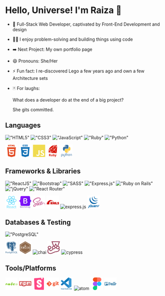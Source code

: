 Hello, Universe! I'm Raiza 👋
=========

- 🔭 Full-Stack Web Developer, captivated by Front-End Development and design

- 👩‍💻 I enjoy problem-solving and building things using code

- ➡️ Next Project: My own portfolio page

- 😄 Pronouns: She/Her

- ⚡ Fun fact: I re-discovered Lego a few years ago and own a few Architecture sets

- 🃏 For laughs:

  What does a developer do at the end of a big project?
  
  She gits committed.


## Languages

!["HTML5"](https://img.shields.io/badge/-HTML5-E34F26?logo=html5&logoColor=white&style=for-the-badge)
!["CSS3"](https://img.shields.io/badge/-CSS3-1572B6?logo=css3&logoColor=white&style=for-the-badge)
!["JavaScript"](https://img.shields.io/badge/-JavaScript-5C5655?logo=javascript&logoColor=F7DF1E&style=for-the-badge)
!["Ruby"](https://img.shields.io/badge/-Ruby-CC342D?logo=ruby&logoColor=white&style=for-the-badge)
!["Python"](https://img.shields.io/badge/-python-3776AB?logo=python&logoColor=F4EE2A&style=for-the-badge)

<img src="https://raw.githubusercontent.com/devicons/devicon/1119b9f84c0290e0f0b38982099a2bd027a48bf1/icons/html5/html5-plain-wordmark.svg" alt="html" width="40" height="40"/> <img src="https://raw.githubusercontent.com/devicons/devicon/1119b9f84c0290e0f0b38982099a2bd027a48bf1/icons/css3/css3-plain-wordmark.svg" alt="css" width="40" height="40"/> <img src="https://raw.githubusercontent.com/devicons/devicon/1119b9f84c0290e0f0b38982099a2bd027a48bf1/icons/javascript/javascript-plain.svg" alt="javascript" width="40" height="40"/> <img src="https://raw.githubusercontent.com/devicons/devicon/1119b9f84c0290e0f0b38982099a2bd027a48bf1/icons/ruby/ruby-plain-wordmark.svg" alt="ruby" width="40" height="40"/> <img src="https://raw.githubusercontent.com/devicons/devicon/1119b9f84c0290e0f0b38982099a2bd027a48bf1/icons/python/python-original-wordmark.svg" alt="python" width="40" height="40"/>


## Frameworks & Libraries

!["ReactJS"](https://img.shields.io/badge/-ReactJS-524F4F?logo=react&logoColor=61DAFB&style=for-the-badge)
!["Bootstrap"](https://img.shields.io/badge/-Bootstrap-7952B3?logo=bootstrap&logoColor=white&style=for-the-badge)
!["SASS"](https://img.shields.io/badge/-SASS-CC6699?logo=sass&logoColor=white&style=for-the-badge)
!["Express.js"](https://img.shields.io/badge/-Express.js-000000?logo=express&logoColor=white&style=for-the-badge)
!["Ruby on Rails"](https://img.shields.io/badge/-Ruby%20on%20Rails-CC0000?logo=ruby-on-rails&logoColor=white&style=for-the-badge)
!["jQuery"](https://img.shields.io/badge/-jQuery-0769AD?logo=jquery&logoColor=white&style=for-the-badge)
!["React Router"](https://img.shields.io/badge/-React%20Router-CA4245?logo=react-router&logoColor=white&style=for-the-badge)

<img src="https://raw.githubusercontent.com/devicons/devicon/1119b9f84c0290e0f0b38982099a2bd027a48bf1/icons/react/react-original-wordmark.svg" alt="react" width="40" height="40"/> <img src="https://raw.githubusercontent.com/devicons/devicon/1119b9f84c0290e0f0b38982099a2bd027a48bf1/icons/bootstrap/bootstrap-original-wordmark.svg" alt="bootstrap" width="40" height="40"/> <img src="https://raw.githubusercontent.com/devicons/devicon/1119b9f84c0290e0f0b38982099a2bd027a48bf1/icons/sass/sass-original.svg" alt="sass" width="40" height="40"/> <img src="https://raw.githubusercontent.com/devicons/devicon/1119b9f84c0290e0f0b38982099a2bd027a48bf1/icons/rails/rails-plain-wordmark.svg" alt="ruby on rails" width="40" height="40"/> <img src="https://w7.pngwing.com/pngs/925/447/png-transparent-express-js-node-js-javascript-mongodb-node-js-text-trademark-logo.png" alt="express.js" width="40" height="40"/> <img src="https://raw.githubusercontent.com/devicons/devicon/1119b9f84c0290e0f0b38982099a2bd027a48bf1/icons/jquery/jquery-plain-wordmark.svg" alt="jquery" width="40" height="40"/>

## Databases & Testing

!["PostgreSQL"](https://img.shields.io/badge/-PostgreSQL-4169E1?logo=postgresql&logoColor=white&style=for-the-badge)

<img src="https://raw.githubusercontent.com/devicons/devicon/1119b9f84c0290e0f0b38982099a2bd027a48bf1/icons/postgresql/postgresql-plain-wordmark.svg" alt="postgresql" width="40" height="40"/> <img src="https://raw.githubusercontent.com/devicons/devicon/1119b9f84c0290e0f0b38982099a2bd027a48bf1/icons/mocha/mocha-plain.svg" alt="mocha" width="40" height="40"/> <img src="https://camo.githubusercontent.com/7ecbd4531436e4f20c1dba52a4fd4ac367cfcc20a2f62cfe7a10f32da306afc6/687474703a2f2f636861696a732e636f6d2f696d672f636861692d6c6f676f2e706e67" alt="chai" width="40" height="40"/> <img src="https://raw.githubusercontent.com/devicons/devicon/1119b9f84c0290e0f0b38982099a2bd027a48bf1/icons/jest/jest-plain.svg" alt="jest" width="40" height="40"/> <img src="https://avatars.githubusercontent.com/u/8908513?s=280&v=4" alt="cypress" width="40" height="40"/>

## Tools/Platforms

<img src="https://raw.githubusercontent.com/devicons/devicon/1119b9f84c0290e0f0b38982099a2bd027a48bf1/icons/nodejs/nodejs-plain-wordmark.svg" alt="node-js" width="40" height="40"/> <img src="https://raw.githubusercontent.com/devicons/devicon/1119b9f84c0290e0f0b38982099a2bd027a48bf1/icons/npm/npm-original-wordmark.svg" alt="npm" width="40" height="40"/> <img src="https://raw.githubusercontent.com/devicons/devicon/1119b9f84c0290e0f0b38982099a2bd027a48bf1/icons/storybook/storybook-original.svg" alt="storybook" width="40" height="40"/> <img src="https://raw.githubusercontent.com/devicons/devicon/1119b9f84c0290e0f0b38982099a2bd027a48bf1/icons/git/git-plain-wordmark.svg" alt="git" width="40" height="40"/> <img src="https://raw.githubusercontent.com/devicons/devicon/1119b9f84c0290e0f0b38982099a2bd027a48bf1/icons/vscode/vscode-original-wordmark.svg" alt="microsoft-visual-studio-code" width="40" height="40"/> <img src="https://w7.pngwing.com/pngs/785/347/png-transparent-atom-text-editor-source-code-editor-visual-studio-code-github-thumbnail.png" alt="atom" width="40" height="40"/> <img src="https://raw.githubusercontent.com/devicons/devicon/1119b9f84c0290e0f0b38982099a2bd027a48bf1/icons/figma/figma-original.svg" alt="figma" width="40" height="40"/> <img src="https://raw.githubusercontent.com/devicons/devicon/1119b9f84c0290e0f0b38982099a2bd027a48bf1/icons/trello/trello-plain-wordmark.svg" alt="trello" width="40" height="40"/>

<!--
**Raiza-D/Raiza-D** is a ✨ _special_ ✨ repository because its `README.md` (this file) appears on your GitHub profile.

Here are some ideas to get you started:

- 🔭 I’m currently working on ...
- 🌱 I’m currently learning ...
- 👯 I’m looking to collaborate on ...
- 🤔 I’m looking for help with ...
- 💬 Ask me about ...
- 📫 How to reach me: ...
-->
